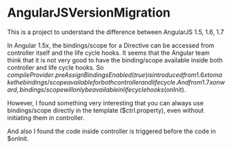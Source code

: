 # AngularJSVersionMigration
This is a project to understand the difference between AngularJS 1.5, 1.6, 1.7

In Angular 1.5x, the bindings/scope for a Directive can be accessed from controller itself and the life cycle hooks.
It seems that the Angular team think that it is not very good to have the binding/scope available inside both controller and life cycle hooks. 
So $compileProvider.preAssignBindingsEnabled(true) is introduced from 1.6x to make the bindings/scope available for both controller and life cycle.
And from 1.7x onward, bindings/scope will only be available in life cycle hooks ($onInit).


However, I found something very interesting that you can always use bindings/scope directly in the template ($ctrl.property), even without initiating them in controller.

And also I found the code inside controller is triggered before the code in $onInit.
